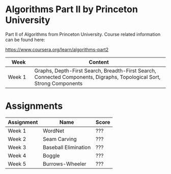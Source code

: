 # Algorithms Part II by Princeton University
 
Part II of Algorithms from Princeton University. Course related information can be found here:

https://www.coursera.org/learn/algorithms-part2

⠀Week⠀                | Content |
| --- | --- |
| Week 1 | Graphs, Depth-First Search, Breadth-First Search, Connected Components, Digraphs, Topological Sort, Strong Components |

# Assignments

| Assignment | Name | Score |
| --- | --- | --- |
| Week 1 | WordNet | ??? |
| Week 2 | Seam Carving | ??? |
| Week 3 | Baseball Elimination | ??? |
| Week 4 | Boggle | ??? |
| Week 5 | Burrows-Wheeler | ??? | 
